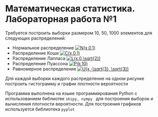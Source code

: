 # Математическая статистика. Лабораторная работа №1

Требуется построить выборки размером 10, 50, 1000 элементов для следующих распределений:
- Нормальное распределение <a href="https://www.codecogs.com/eqnedit.php?latex=N(x,0,1)" target="_blank"><img src="https://latex.codecogs.com/gif.latex?N(x,0,1)" title="N(x,0,1)" /></a>
- Распределение Коши <a href="https://www.codecogs.com/eqnedit.php?latex=C(x,0,1)" target="_blank"><img src="https://latex.codecogs.com/gif.latex?C(x,0,1)" title="C(x,0,1)" /></a>
- Распределение Лапласа <a href="https://www.codecogs.com/eqnedit.php?latex=L(x,0,\sqrt{2})" target="_blank"><img src="https://latex.codecogs.com/gif.latex?L(x,0,\sqrt{2})" title="L(x,0,\sqrt{2})" /></a>
- Распределение Пуассона <a href="https://www.codecogs.com/eqnedit.php?latex=P(k,10)" target="_blank"><img src="https://latex.codecogs.com/gif.latex?P(k,10)" title="P(k,10)" /></a>
- Равномерное распределение <a href="https://www.codecogs.com/eqnedit.php?latex=U(x,-\sqrt{3},&space;\sqrt{3})" target="_blank"><img src="https://latex.codecogs.com/gif.latex?U(x,-\sqrt{3},&space;\sqrt{3})" title="U(x,-\sqrt{3}, \sqrt{3})" /></a>

Для каждой выборки каждого распределение на одном рисунке построить гистограмму и график плотности вероятности

Программа выполнена на языке программирования Python с использованием библиотек ```skipy, nympy ``` для построения выборок и вычисления плотности вероятности. Для построения графиков используется библиотека ```pyplot ``` 

